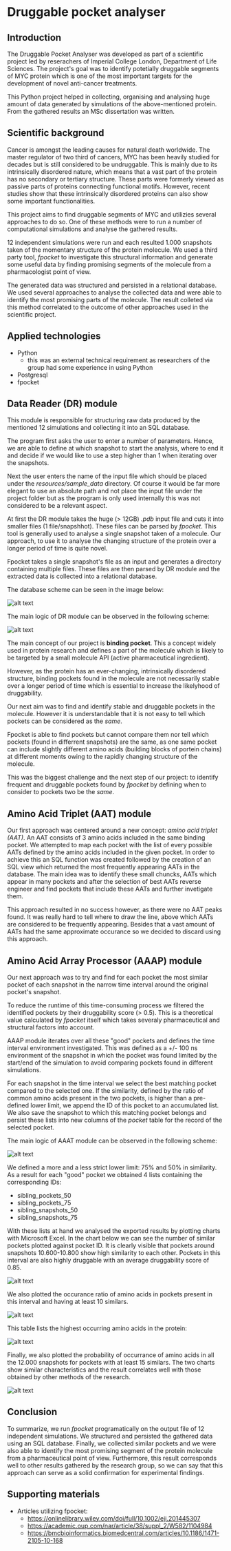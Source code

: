 # Druggable pocket analyser

## Introduction

The Druggable Pocket Analyser was developed as part of a scientific project led by reserachers of Imperial College London, Department of Life Sciences. The project's goal was to identify potetially druggable segments of MYC protein which is one of the most important targets for the development of novel anti-cancer treatments.

This Python project helped in collecting, organising and analysing huge amount of data generated by simulations of the above-mentioned protein. From the gathered results an MSc dissertation was written.

## Scientific background

Cancer is amongst the leading causes for natural death worldwide. The master regulator of two third of
cancers, MYC has been heavily studied for decades but is still considered to be undruggable. This is mainly due to its intrinsically disordered nature, which means that a vast part of the protein has no secondary or tertiary structure. These parts were formerly viewed as passive parts of proteins connecting functional motifs. However, recent studies show that these intrinsically disordered proteins can also show some important functionalities.

This project aims to find druggable segments of MYC and utilizies several approaches to do so. One of these methods were to run a number of computational simulations and analyse the gathered results.

12 independent simulations were run and each resulted 1.000 snapshots taken of the momentary structure of the protein molecule. We used a third party tool, *fpocket* to investigate this structural information and generate some useful data by finding promising segments of the molecule from a pharmacologist point of view.

The generated data was structured and persisted in a relational database. We used several approaches to analyse the collected data and were able to identify the most promising parts of the molecule. The result colleted via this method correlated to the outcome of other approaches used in the scientific project.

## Applied technologies

- Python
    - this was an external technical requirement as researchers of the group had some experience in using Python
- Postgresql
- fpocket

## Data Reader (DR) module

This module is responsible for structuring raw data produced by the mentioned 12 simulations and collecting it into an SQL database.

The program first asks the user to enter a number of parameters. Hence, we are able to define at which snapshot to start the analysis, where to end it and decide if we would like to use a step higher than 1 when iterating over the snapshots.

Next the user enters the name of the input file which should be placed under the *resources/sample_data* directory. Of course it would be far more elegant to use an absolute path and not place the input file under the project folder but as the program is only used internally this was not considered to be a relevant aspect.

At first the DR module takes the huge (> 12GB) *.pdb* input file and cuts it into smaller files (1 file/snapshhot). These files can be parsed by *fpocket*. This tool is generally used to analyse a single snapshot taken of a molecule. Our approach, to use it to analyse the changing structure of the protein over a longer period of time is quite novel.

Fpocket takes a single snapshot's file as an input and generates a directory containing multiple files. These files are then parsed by DR module and the extracted data is collected into a relational database.

The database scheme can be seen in the image below:

![alt text](resources/images/scheme.png)

The main logic of DR module can be observed in the following scheme:

![alt text](resources/images/dr_module.png)

The main concept of our project is **binding pocket**. This a concept widely used in protein research and defines a part of the molecule which is likely to be targeted by a small molecule API (active pharmaceutical ingredient).

However, as the protein has an ever-changing, intrinsically disordered structure, binding pockets found in the molecule are not necessarily stable over a longer period of time which is essential to increase the likelyhood of druggability.

Our next aim was to find and identify stable and druggable pockets in the molecule. However it is understandable that it is not easy to tell which pockets can be considered as the *same*.

Fpocket is able to find pockets but cannot compare them nor tell which pockets (found in differrent snapshots) are the same, as one same pocket can include slightly different amino acids (building blocks of portein chains) at different moments owing to the rapidly changing structure of the molecule.

This was the biggest challenge and the next step of our project: to identify frequent and druggable pockets found by *fpocket* by defining when to consider to pockets two be the *same*.

## Amino Acid Triplet (AAT) module

Our first approach was centered around a new concept: *amino acid triplet (AAT)*. An AAT consists of 3 amino acids included in the same binding pocket. We attempted to map each pocket with the list of every possible AATs defined by the amino acids included in the given pocket. In order to achieve this an SQL function was created followed by the creation of an SQL view which returned the most frequently appearing AATs in the database. The main idea was to identify these small chuncks, AATs which appear in many pockets and after the selection of best AATs reverse engineer and find pockets that include these AATs and further invetigate them.

This approach resulted in no success however, as there were no AAT peaks found. It was really hard to tell where to draw the line, above which AATs are considered to be frequently appearing. Besides that a vast amount of AATs had the same approximate occurance so we decided to discard using this approach.

## Amino Acid Array Processor (AAAP) module

Our next approach was to try and find for each pocket the most similar pocket of each snapshot in the narrow time interval around the original pocket's snapshot.

To reduce the runtime of this time-consuming process we filtered the identified pockets by their druggability score (> 0.5). This is a theoretical value calculated by *fpocket* itself which takes severaly pharmaceutical and structural factors into account.

AAAP module iterates over all these "good" pockets and defines the time interval environment investigated. This was defined as a +/- 100 ns environment of the snapshot in which the pocket was found limited by the start/end of the simulation to avoid comparing pockets found in different simulations.

For each snapshot in the time interval we select the best matching pocket compared to the selected one. If the similarity, defined by the ratio of common amino acids present in the two pockets, is higher than a pre-defined lower limit, we append the ID of this pocket to an accumulated list. We also save the snapshot to which this matching pocket belongs and persist these lists into new columns of the *pocket* table for the record of the selected pocket.

The main logic of AAAT module can be observed in the following scheme:

![alt text](resources/images/aaat_module.png)

We defined a more and a less strict lower limit: 75% and 50% in similarity. As a result for each "good" pocket we obtained 4 lists containing the corresponding IDs:
- sibling_pockets_50
- sibling_pockets_75
- sibling_snapshots_50
- sibling_snapshots_75

With these lists at hand we analysed the exported results by plotting charts with Microsoft Excel. In the chart below we can see the number of similar pockets plotted against pocket ID. It is clearly visible that pockets around snapshots 10.600-10.800 show high similarity to each other. Pockets in this interval are also highly druggable with an average druggability score of 0.85.

![alt text](resources/images/pocket_chart.png)

We also plotted the occurance ratio of amino acids in pockets present in this interval and having at least 10 similars.

![alt text](resources/images/amino_acid_chart.png)

This table lists the highest occurring amino acids in the protein:

![alt text](resources/images/best_amino_acids_table.png)

Finally, we also plotted the probability of occurrance of amino acids in all the 12.000 snapshots for pockets with at least 15 similars. The two charts show similar characteristics and the result correlates well with those obtained by other methods of the research.

![alt text](resources/images/amino_acid_chart_all.png)

## Conclusion

To summarize, we run *fpocket* programatically on the output file of 12 independent simulations. We structured and persisted the gathered data using an SQL database. Finally, we collected similar pockets and we were also able to identify the most promising segment of the protein molecule from a pharmaceutical point of view. Furthermore, this result corresponds well to other results gathered by the research group, so we can say that this approach can serve as a solid confirmation for experimental findings.

## Supporting materials

- Articles utilizing fpocket:
    - https://onlinelibrary.wiley.com/doi/full/10.1002/eji.201445307
    - https://academic.oup.com/nar/article/38/suppl_2/W582/1104984
    - https://bmcbioinformatics.biomedcentral.com/articles/10.1186/1471-2105-10-168